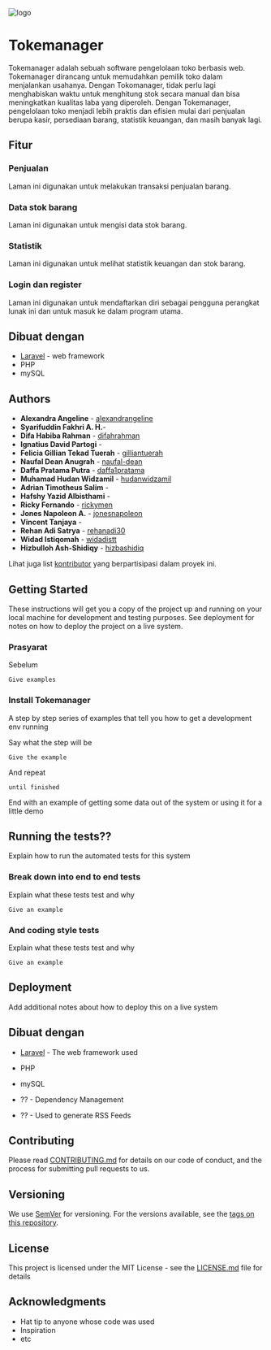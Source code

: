 ![logo](https://raw.githubusercontent.com/naufal-dean/Tugas-SPARTA-2-VS-10/master/public/images/logo.png)
# Tokemanager

Tokemanager adalah sebuah software pengelolaan toko berbasis web. Tokemanager dirancang untuk memudahkan pemilik toko dalam menjalankan usahanya. Dengan Tokomanager, tidak perlu lagi menghabiskan waktu untuk menghitung stok secara manual dan bisa meningkatkan kualitas laba yang diperoleh. Dengan Tokemanager, pengelolaan toko menjadi lebih praktis dan efisien mulai dari penjualan berupa kasir, persediaan barang, statistik keuangan, dan masih banyak lagi. 

## Fitur
### Penjualan
Laman ini digunakan untuk melakukan transaksi penjualan barang.
### Data stok barang
Laman ini digunakan untuk mengisi data stok barang.
### Statistik 
Laman ini digunakan untuk melihat statistik keuangan dan stok barang.
### Login dan register
Laman ini digunakan untuk mendaftarkan diri sebagai pengguna perangkat lunak ini dan untuk masuk ke dalam program utama.

## Dibuat dengan

* [Laravel](https://laravel.com/) - web framework
* PHP
* mySQL

## Authors

* **Alexandra Angeline** - [alexandrangeline](https://github.com/alexandrangeline)
* **Syarifuddin Fakhri A. H.**- []()
* **Difa Habiba Rahman** - [difahrahman](https://github.com/difahrahman)
* **Ignatius David Partogi** - []()
* **Felicia Gillian Tekad Tuerah** - [gilliantuerah](https://github.com/gilliantuerah)
* **Naufal Dean Anugrah** - [naufal-dean](https://github.com/naufal-dean)
* **Daffa Pratama Putra** - [daffa1pratama](https://github.com/daffa1pratama)
* **Muhamad Hudan Widzamil** - [hudanwidzamil](https://github.com/hudanwidzamil)
* **Adrian Timotheus Salim** - []()
* **Hafshy Yazid Albisthami** - []()
* **Ricky Fernando** - [rickymen](https://github.com/rickymen)
* **Jones Napoleon A.** - [jonesnapoleon](https://github.com/jonesnapoleon)
* **Vincent Tanjaya** -
* **Rehan Adi Satrya** - [rehanadi30](https://github.com/rehanadi30)
* **Widad Istiqomah** - [widadistt](https://github.com/widadistt)
* **Hizbulloh Ash-Shidiqy** - [hizbashidiq](https://github.com/hizbashidiq)

Lihat juga list [kontributor](https://github.com/naufal-dean/Tugas-SPARTA-2-VS-10/contributors) yang berpartisipasi dalam proyek ini.

## Getting Started

These instructions will get you a copy of the project up and running on your local machine for development and testing purposes. See deployment for notes on how to deploy the project on a live system.

### Prasyarat

Sebelum 

```
Give examples
```

### Install Tokemanager

A step by step series of examples that tell you how to get a development env running

Say what the step will be

```
Give the example
```

And repeat

```
until finished
```

End with an example of getting some data out of the system or using it for a little demo

## Running the tests??

Explain how to run the automated tests for this system

### Break down into end to end tests

Explain what these tests test and why

```
Give an example
```

### And coding style tests

Explain what these tests test and why

```
Give an example
```

## Deployment

Add additional notes about how to deploy this on a live system

## Dibuat dengan

* [Laravel](https://laravel.com/) - The web framework used
* PHP
* mySQL

* ?? - Dependency Management
* ?? - Used to generate RSS Feeds

## Contributing

Please read [CONTRIBUTING.md](https://gist.github.com/PurpleBooth/b24679402957c63ec426) for details on our code of conduct, and the process for submitting pull requests to us.

## Versioning

We use [SemVer](http://semver.org/) for versioning. For the versions available, see the [tags on this repository](https://github.com/your/project/tags). 

## License

This project is licensed under the MIT License - see the [LICENSE.md](LICENSE.md) file for details

## Acknowledgments

* Hat tip to anyone whose code was used
* Inspiration
* etc

